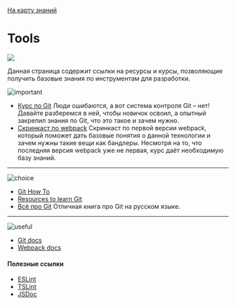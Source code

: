  <a href="https://github.com/js-machine/dashboard/blob/master/knowledge-map/MAP.md">На карту знаний</a>
 
 # Tools
![](https://github.com/js-machine/dashboard/blob/master/knowledge-map/images/advanced-map.png)

Данная страница содержит ссылки на ресурсы и курсы, позволяющие получить базовые знания по инструментам для разработки.

![important]
* [Курс по Git](https://proglib.io/p/system-git/)
Люди ошибаются, а вот система контроля Git – нет! Давайте разберемся в ней, чтобы новичок освоил, а опытный закрепил знания по Git,
что это такое и зачем нужно.
* [Скринкаст по webpack](https://learn.javascript.ru/screencast/webpack)
Скринкаст по первой версии webpack, который поможет дать базовые понятия о данной технологии и зачем нужны такие вещи как бандлеры.
Несмотря на то, что последняя версия webpack уже не первая, курс даёт необходимую базу знаний.

---
![choice]
* [Git How To](https://githowto.com/)
* [Resources to learn Git](https://try.github.io/)
* [Всё про Git](https://git-scm.com/book/ru/v2)
Отличная книга про Git на русском языке.

 ---
![useful]
* [Git docs](http://devdocs.io/git/)
* [Webpack docs](https://webpack.js.org/)

#### Полезные ссылки

* [ESLint](https://eslint.org/)
* [TSLint](https://palantir.github.io/tslint/)
* [JSDoc](http://usejsdoc.org/)

[important]: https://github.com/js-machine/dashboard/blob/master/knowledge-map/images/important.png
[choice]: https://github.com/js-machine/dashboard/blob/master/knowledge-map/images/choice.png
[useful]: https://github.com/js-machine/dashboard/blob/master/knowledge-map/images/useful.png
